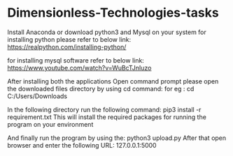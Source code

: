 # Dimensionless-Technologies-tasks


Install Anaconda or download python3  and Mysql on your system
for installing python please refer to below link:
https://realpython.com/installing-python/


for installing mysql software refer to below link:
https://www.youtube.com/watch?v=WuBcTJnIuzo


After installing both the applications
Open command prompt please open the downloaded files directory by using cd command:
for eg : 
  cd C:/Users/Downloads 

In the following directory run the following command:
pip3 install -r requirement.txt
This will install the required packages for running the program on your environment

And finally run the program by using the:  python3 upload.py
After that open browser and enter the following URL:
127.0.0.1:5000


